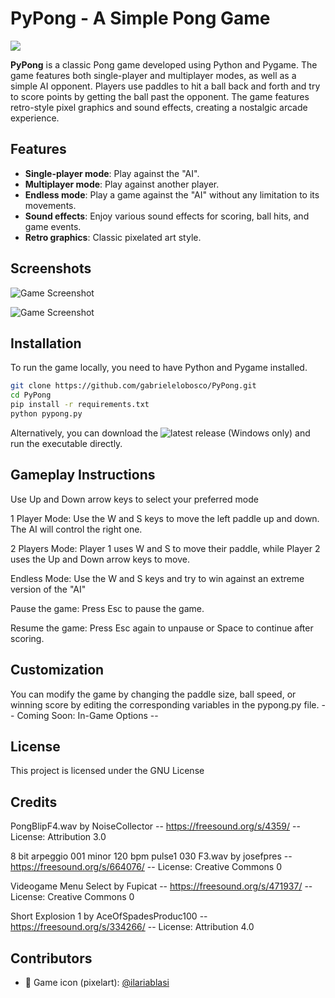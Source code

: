 # PyPong - A Simple Pong Game

![](https://socialify.git.ci/gabrielelobosco/PyPong/image?font=Jost&language=1&name=1&owner=1&stargazers=1&theme=Dark)

**PyPong** is a classic Pong game developed using Python and Pygame. The game features both single-player and multiplayer modes, as well as a simple AI opponent. Players use paddles to hit a ball back and forth and try to score points by getting the ball past the opponent. The game features retro-style pixel graphics and sound effects, creating a nostalgic arcade experience.

## Features
- **Single-player mode**: Play against the "AI".
- **Multiplayer mode**: Play against another player.
- **Endless mode**: Play a game against the "AI" without any limitation to its movements.
- **Sound effects**: Enjoy various sound effects for scoring, ball hits, and game events.
- **Retro graphics**: Classic pixelated art style.

## Screenshots
![Game Screenshot](https://i.imgur.com/ucQodHf.png)

![Game Screenshot](https://i.imgur.com/z1qgSa7.png)

## Installation

To run the game locally, you need to have Python and Pygame installed.

   ```bash
   git clone https://github.com/gabrielelobosco/PyPong.git
   cd PyPong
   pip install -r requirements.txt
   python pypong.py
  ```

Alternatively, you can download the ![latest release](https://github.com/gabrielelobosco/PyPong/releases/tag/v1.0.0) (Windows only) and run the executable directly.

## Gameplay Instructions
Use Up and Down arrow keys to select your preferred mode

1 Player Mode: Use the W and S keys to move the left paddle up and down. The AI will control the right one.

2 Players Mode: Player 1 uses W and S to move their paddle, while Player 2 uses the Up and Down arrow keys to move.

Endless Mode: Use the W and S keys and try to win against an extreme version of the "AI"

Pause the game: Press Esc to pause the game.

Resume the game: Press Esc again to unpause or Space to continue after scoring.

## Customization

You can modify the game by changing the paddle size, ball speed, or winning score by editing the corresponding variables in the pypong.py file.
-- Coming Soon: In-Game Options --

## License

This project is licensed under the GNU License

## Credits

PongBlipF4.wav by NoiseCollector -- https://freesound.org/s/4359/ -- License: Attribution 3.0

8 bit arpeggio 001 minor 120 bpm pulse1 030 F3.wav by josefpres -- https://freesound.org/s/664076/ -- License: Creative Commons 0

Videogame Menu Select by Fupicat -- https://freesound.org/s/471937/ -- License: Creative Commons 0

Short Explosion 1 by AceOfSpadesProduc100 -- https://freesound.org/s/334266/ -- License: Attribution 4.0

## Contributors

- 🎨 Game icon (pixelart): [@ilariablasi](https://github.com/ilariablasi)
